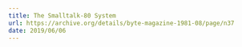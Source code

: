 ```yaml
---
title: The Smalltalk-80 System
url: https://archive.org/details/byte-magazine-1981-08/page/n37
date: 2019/06/06
---
```

